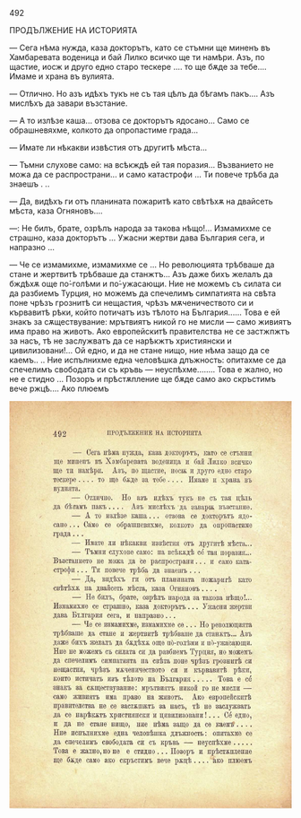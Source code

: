 ﻿492

ПРОДЪЛЖЕНИЕ НА ИСТОРИЯТА

— Сега нѣма нужда, каза докторътъ, като се стъмни ще миненъ въ Хамбаревата воденица и бай Лилко всичко ще ти намѣри. Азъ, по щастие, иосж и друго едно старо тескере .... то ще бѫде за тебе.... Имаме и храна въ вулията.

— Отлично. Но азъ идѣхъ тукъ не съ тая цѣлъ да бѣгамъ пакъ.... Азъ мислѣхъ да завари възстание.

— А то излѣзе каша... отзова се докторътъ ядосано... Само се обрашневяхме, колкото да опропастиме града...

— Имате ли нѣкакви извѣстия отъ другитѣ мѣста...

— Тъмни слухове само: на всѣкждѣ ей тая поразия... Възванието не можа да се распространи... и само катастрофи ... Ти повече трѣба да знаешъ . ..

— Да, видѣхъ ги отъ планината пожаритѣ като свѣтѣхѫ на двайсеть мѣста, каза Огняновъ....

—: Не билъ, брате, озрѣлъ народа за такова нѣщо!... Измамихме се страшно, каза докторътъ ... Ужасни жертви дава България сега, и напразно ...

— Че се измамихме, измамихме се ... Но революцията трѣбваше да стане и жертвитѣ трѣбваше да станжтъ... Азъ даже бихъ желалъ да бждѣхѫ още по́-голѣми и по́-ужасающи. Ние не можемъ съ силата си да разбиемъ Турция, но можемъ да спечелимъ симпатията на свѣта поне чрѣзъ грознитѣ си нещастия, чрѣзъ мѫченичеството си и кървавитѣ рѣки, който потичатъ изъ тѣлото на България...... Това е ей знакъ за сѫществувание: мрътвиятъ никой го не мисли — само живиятъ има право на животъ. Ако европейскитѣ правителства не се застжпжтъ за насъ, тѣ не заслужватъ да се нарѣкжтъ християнски и цивилизовани!... Ой едно, и да не стане нищо, ние нѣма защо да се каемъ.. .. Ние испълнихме една человѣшка длъжность: опитахме се да спечелимъ свободата си съ кръвь — неуспѣхме........ Това е жално, но не е стидно ... Позоръ и прѣстѫпление ще бѫде само ако скръстимъ вече ржцѣ.... Ако плюемъ

![original](../images/545.jpg)

